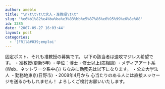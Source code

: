 ```yaml
---
author: ameblo
title: "\n\t\t\t\t求人・准教授\t\t"
slug: '%e6%b1%82%e4%ba%ba%e3%83%bb%e5%87%86%e6%95%99%e6%8e%88'
id: 3385
date: '2007-09-27 16:03:44'
layout: post
categories:
  - '[FR]l&#039;emploi'
---
```


固定ポスト、それも准教授の募集です。 以下の該当者は速攻マジレス希望です。 ・准教授(更新5年) ・学位：博士・修士以上(応相談) ・メディアアート系(Web、ネットワーク系中心) ちなみに勤務先は以下になります。 ・公立大学法人 ・勤務地東京(日野市) ・2008年4月から 心当たりのある人には直接メッセージを送るかもしれません！ よろしくご検討お願いいたします。